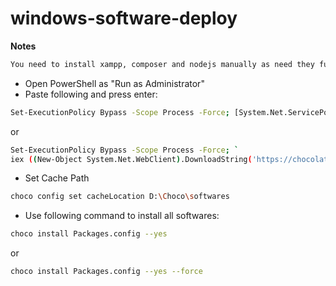 # windows-software-deploy

**Notes**

```txt
You need to install xampp, composer and nodejs manually as need they further configuration
```

- Open PowerShell as "Run as Administrator"
- Paste following and press enter:
```sh
Set-ExecutionPolicy Bypass -Scope Process -Force; [System.Net.ServicePointManager]::SecurityProtocol = [System.Net.ServicePointManager]::SecurityProtocol -bor 3072; iex ((New-Object System.Net.WebClient).DownloadString('https://chocolatey.org/install.ps1'))
```
or
```sh
Set-ExecutionPolicy Bypass -Scope Process -Force; `
iex ((New-Object System.Net.WebClient).DownloadString('https://chocolatey.org/install.ps1'))
```

- Set Cache Path
```sh
choco config set cacheLocation D:\Choco\softwares
```

- Use following command to install all softwares:
```sh
choco install Packages.config --yes
```
or

```sh
choco install Packages.config --yes --force
```
